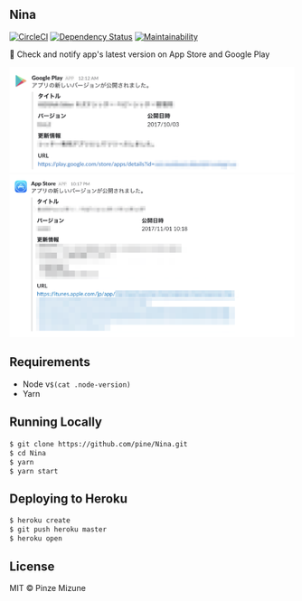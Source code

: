Nina
----
[![CircleCI](https://circleci.com/gh/pine/Nina/tree/master.svg?style=shield)](https://circleci.com/gh/pine/Nina/tree/master) [![Dependency Status](https://gemnasium.com/badges/github.com/pine/Nina.svg)](https://gemnasium.com/github.com/pine/Nina)
[![Maintainability](https://api.codeclimate.com/v1/badges/15e182afefd85d50e4b5/maintainability)](https://codeclimate.com/github/pine/Nina/maintainability)

:eyes: Check and notify app's latest version on App Store and Google Play

<a href="pr/android.png"><img src="pr/android.png" width="724"></a>
<a href="pr/ios.png"><img src="pr/ios.png" width="724"></a>

## Requirements

- Node v`$(cat .node-version)`
- Yarn

## Running Locally

```
$ git clone https://github.com/pine/Nina.git
$ cd Nina
$ yarn
$ yarn start
```

## Deploying to Heroku

```
$ heroku create
$ git push heroku master
$ heroku open
```

## License
MIT &copy; Pinze Mizune
